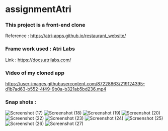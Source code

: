 # assignmentAtri

### This project is a front-end clone
Reference : https://atri-apps.github.io/restaurant_website/

### Frame work used : Atri Labs
   Link :  https://docs.atrilabs.com/

### Video of my cloned app


https://user-images.githubusercontent.com/87228863/219124395-d1b7ad63-b552-4f49-9b0a-b321ab5bd236.mp4

### Snap shots :

![Screenshot (17)](https://user-images.githubusercontent.com/87228863/219127664-18f87884-097c-4194-ae0a-f61830edb7b7.png)
![Screenshot (18)](https://user-images.githubusercontent.com/87228863/219127699-66918620-5073-43af-8b07-d5e55a2470c3.png)
![Screenshot (19)](https://user-images.githubusercontent.com/87228863/219127717-9dd749b4-e417-423d-b40a-6243343d7d32.png)
![Screenshot (20)](https://user-images.githubusercontent.com/87228863/219127734-ff65f813-4f5f-4653-9102-664a97b7413e.png)
![Screenshot (22)](https://user-images.githubusercontent.com/87228863/219127763-13762346-24fe-4bd2-9b0c-35850f03b9dc.png)
![Screenshot (23)](https://user-images.githubusercontent.com/87228863/219127787-9e5653e7-b0a8-430a-afb4-309fcc8c8eec.png)
![Screenshot (24)](https://user-images.githubusercontent.com/87228863/219127803-68669b7e-2ac2-4207-ad0c-d8d6876e12d6.png)
![Screenshot (25)](https://user-images.githubusercontent.com/87228863/219127824-49382897-21e2-4d18-ab84-b9890f3d1ba9.png)
![Screenshot (26)](https://user-images.githubusercontent.com/87228863/219127843-bcc2f00c-c1bb-4369-b01c-91487be0f5af.png)
![Screenshot (27)](https://user-images.githubusercontent.com/87228863/219127858-56084ec0-fc08-4dc9-8222-379b26af619e.png)
